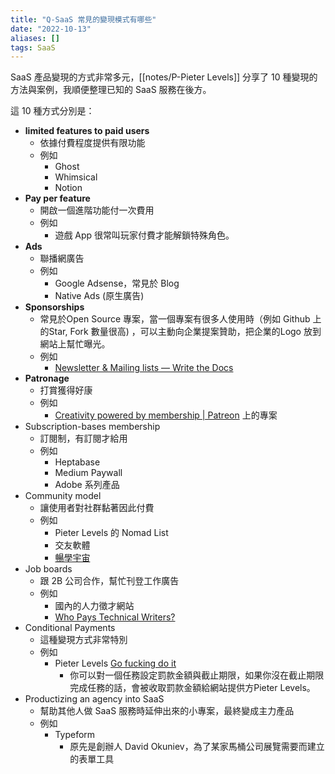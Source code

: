 ```yaml
---
title: "Q-SaaS 常見的變現模式有哪些"
date: "2022-10-13"
aliases: []
tags: SaaS
---
```


SaaS 產品變現的方式非常多元，[[notes/P-Pieter Levels]] 分享了 10 種變現的方法與案例，我順便整理已知的 SaaS 服務在後方。

這 10 種方式分別是：
- **limited features to paid users**
	- 依據付費程度提供有限功能
	- 例如
		- Ghost
		- Whimsical
		- Notion
- **Pay per feature**
	- 開啟一個進階功能付一次費用
	- 例如
		- 遊戲 App 很常叫玩家付費才能解鎖特殊角色。
- **Ads**
	- 聯播網廣告
	- 例如
		- Google Adsense，常見於 Blog
		- Native Ads (原生廣告)
- **Sponsorships**
	- 常見於Open Source 專案，當一個專案有很多人使用時（例如 Github 上的Star, Fork 數量很高) ，可以主動向企業提案贊助，把企業的Logo 放到網站上幫忙曝光。
	- 例如
		- [Newsletter & Mailing lists — Write the Docs](https://www.writethedocs.org/newsletter/)
- **Patronage**
	- 打賞獲得好康
	- 例如 
		- [Creativity powered by membership | Patreon](https://www.patreon.com/posts/obsidian-create-73043878) 上的專案
- Subscription-bases membership
	- 訂閱制，有訂閱才給用
	- 例如
		- Heptabase
		- Medium Paywall
		- Adobe 系列產品
- Community model
	- 讓使用者對社群黏著因此付費
	- 例如
		- Pieter Levels 的 Nomad List
		- 交友軟體
		- [暢學宇宙](https://17get.com/index.php)
- Job boards
	- 跟 2B 公司合作，幫忙刊登工作廣告
	- 例如
		- 國內的人力徵才網站
		- [Who Pays Technical Writers?](https://whopaystechnicalwriters.com/)
- Conditional Payments
	- 這種變現方式非常特別
	- 例如
		- Pieter Levels [Go fucking do it](https://gofuckingdoit.com/)
			- 你可以對一個任務設定罰款金額與截止期限，如果你沒在截止期限完成任務的話，會被收取罰款金額給網站提供方Pieter Levels。
- Productizing an agency into SaaS
	- 幫助其他人做 SaaS 服務時延伸出來的小專案，最終變成主力產品
	- 例如
		- Typeform
			- 原先是創辦人 David Okuniev，為了某家馬桶公司展覽需要而建立的表單工具